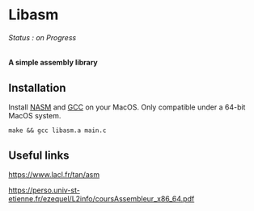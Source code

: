 # Libasm
###### Status : on Progress

#### A simple assembly library 


## Installation

Install [NASM](http://macappstore.org/nasm/) and [GCC](https://discussions.apple.com/thread/8336714) on your MacOS. Only compatible under a 64-bit MacOS system.

```shell
make && gcc libasm.a main.c
```

## Useful links
 
https://www.lacl.fr/tan/asm

https://perso.univ-st-etienne.fr/ezequel/L2info/coursAssembleur_x86_64.pdf
